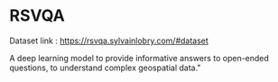 # RSVQA
Dataset link : https://rsvqa.sylvainlobry.com/#dataset

A deep learning model to provide informative answers to open-ended questions, to understand complex geospatial data."
